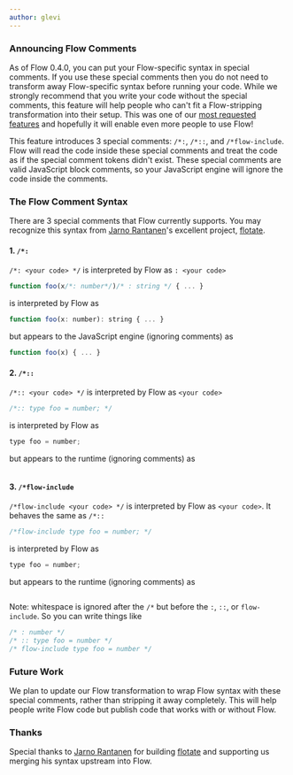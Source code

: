 ```yaml
---
author: glevi
---
```


### Announcing Flow Comments

As of Flow 0.4.0, you can put your Flow-specific syntax in special comments. If you use these special comments then you do not need to transform away Flow-specific syntax before running your code. While we strongly recommend that you write your code without the special comments, this feature will help people who can't fit a Flow-stripping transformation into their setup. This was one of our [most requested features](https://github.com/facebook/flow/issues/3) and hopefully it will enable even more people to use Flow!

This feature introduces 3 special comments: `/*:`, `/*::`, and `/*flow-include`. Flow will read the code inside these special comments and treat the code as if the special comment tokens didn't exist. These special comments are valid JavaScript block comments, so your JavaScript engine will ignore the code inside the comments.

<!--truncate-->

### The Flow Comment Syntax

There are 3 special comments that Flow currently supports. You may recognize this syntax from [Jarno Rantanen](https://github.com/jareware)'s excellent project, [flotate](https://github.com/jareware/flotate).

#### 1. `/*:`

`/*: <your code> */` is interpreted by Flow as `: <your code>`

```JavaScript
function foo(x/*: number*/)/* : string */ { ... } 
```

is interpreted by Flow as 

```JavaScript
function foo(x: number): string { ... }
```

but appears to the JavaScript engine (ignoring comments) as

```JavaScript
function foo(x) { ... }
```

#### 2. `/*::`

`/*:: <your code> */` is interpreted by Flow as `<your code>`

```JavaScript
/*:: type foo = number; */
```

is interpreted by Flow as

```JavaScript
type foo = number;
```

but appears to the runtime (ignoring comments) as

```JavaScript

```

#### 3. `/*flow-include`

`/*flow-include <your code> */` is interpreted by Flow as `<your code>`. It behaves the same as `/*::`

```JavaScript
/*flow-include type foo = number; */
```

is interpreted by Flow as

```JavaScript
type foo = number;
```

but appears to the runtime (ignoring comments) as

```JavaScript

```

Note: whitespace is ignored after the `/*` but before the `:`, `::`, or `flow-include`. So you can write things like 

```JavaScript
/* : number */
/* :: type foo = number */
/* flow-include type foo = number */
```

### Future Work

We plan to update our Flow transformation to wrap Flow syntax with these special comments, rather than stripping it away completely. This will help people write Flow code but publish code that works with or without Flow.

### Thanks

Special thanks to [Jarno Rantanen](https://github.com/jareware) for building [flotate](https://github.com/jareware/flotate) and supporting us merging his syntax upstream into Flow.
